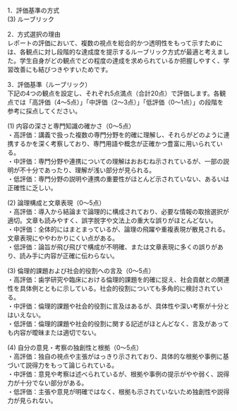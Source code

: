 1．評価基準の方式  
(3) ルーブリック

2．方式選択の理由  
レポートの評価において、複数の視点を総合的かつ透明性をもって示すためには、各観点に対し段階的な達成度を提示するルーブリック方式が最適と考えました。学生自身がどの観点でどの程度の達成を求められているか把握しやすく、学習改善にも結びつきやすいためです。

3．評価基準（ルーブリック）  
下記の4つの観点を設定し、それぞれ5点満点（合計20点）で評価します。各観点では「高評価（4～5点）」「中評価（2～3点）」「低評価（0～1点）」の段階を参考に採点してください。

(1) 内容の深さと専門知識の確かさ（0～5点）  
・高評価：講義で扱った複数の専門分野を的確に理解し、それらがどのように連携するかを深く考察しており、専門用語や概念が正確かつ豊富に用いられている。  
・中評価：専門分野や連携についての理解はおおむね示されているが、一部の説明が不十分であったり、理解が浅い部分が見られる。  
・低評価：専門分野の説明や連携の重要性がほとんど示されていない、あるいは正確性に乏しい。

(2) 論理構成と文章表現（0～5点）  
・高評価：導入から結論まで論理的に構成されており、必要な情報の取捨選択が適切。文章も読みやすく、誤字脱字や文法上の重大な誤りがほとんどない。  
・中評価：全体的にはまとまっているが、論理の飛躍や重複表現が散見される。文章表現にややわかりにくい点がある。  
・低評価：論旨が飛び飛びで構成が不明確、または文章表現に多くの誤りがあり、読み手に内容が正確に伝わらない。

(3) 倫理的課題および社会的役割への言及（0～5点）  
・高評価：歯学研究や臨床における倫理的課題を的確に捉え、社会貢献との関連性を具体例とともに示している。社会的役割についても多角的に検討されている。  
・中評価：倫理的課題や社会的役割に言及はあるが、具体性や深い考察が十分とはいえない。  
・低評価：倫理的課題や社会的役割に関する記述がほとんどなく、言及があっても内容が曖昧または適切でない。

(4) 自分の意見・考察の独創性と根拠（0～5点）  
・高評価：独自の視点や主張がはっきり示されており、具体的な根拠や事例に基づいて説得力をもって論じられている。  
・中評価：意見や考察は述べられているが、根拠や事例の提示がやや弱く、説得力が十分でない部分がある。  
・低評価：主張や意見が明確ではなく、根拠も示されていないため独創性や説得力が見られない。  